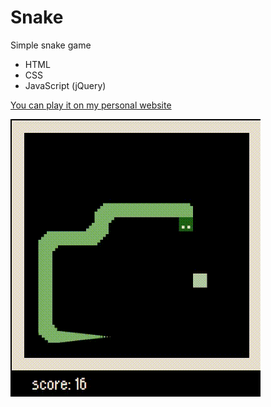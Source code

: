 # Snake
Simple snake game

* HTML
* CSS
* JavaScript (jQuery)

[You can play it on my personal website](http://dudem.wz.sk)

![small animated demo](https://raw.githubusercontent.com/dudem1/snake/main/snake.gif)
